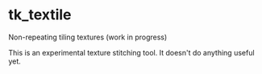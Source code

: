 # tk_textile
Non-repeating tiling textures (work in progress)

This is an experimental texture stitching tool. It doesn't do anything 
useful yet. 